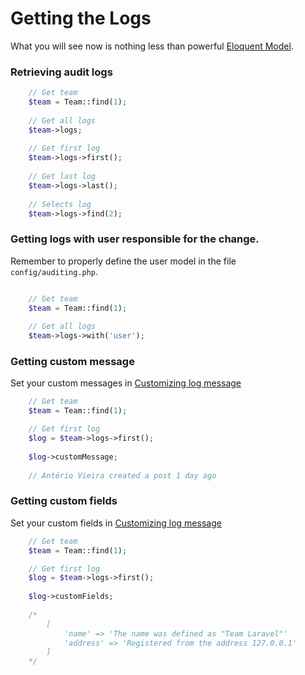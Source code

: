 # Getting the Logs

What you will see now is nothing less than powerful [Eloquent Model](https://laravel.com/docs/5.2/eloquent).

### Retrieving audit logs

```php
    // Get team
    $team = Team::find(1); 
    
    // Get all logs
    $team->logs; 
    
    // Get first log
    $team->logs->first(); 
    
    // Get last log
    $team->logs->last();  
    
    // Selects log
    $team->logs->find(2); 
```

### Getting logs with user responsible for the change.

Remember to properly define the user model in the file ``` config/auditing.php ```.

```php

    // Get team
    $team = Team::find(1); 
    
    // Get all logs
    $team->logs->with('user'); 
```

### Getting custom message

Set your custom messages in [Customizing log message](/docs/{{version}}/customizing)

```php
    // Get team
    $team = Team::find(1); 

    // Get first log
    $log = $team->logs->first(); 
    
    $log->customMessage;
    
    // Antério Vieira created a post 1 day ago 
```

### Getting custom fields

Set your custom fields in [Customizing log message](/docs/{{version}}/customizing)

```php
    // Get team
    $team = Team::find(1); 

    // Get first log
    $log = $team->logs->first(); 
    
    $log->customFields;
    
    /* 
        [
            'name' => 'The name was defined as "Team Laravel"'
            'address' => 'Registered from the address 127.0.0.1'
        ]
    */
```

